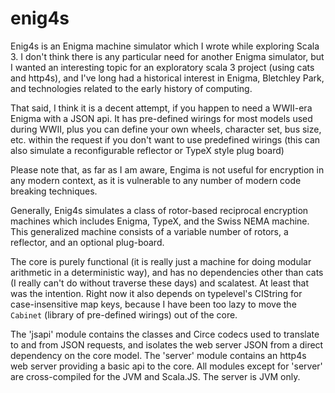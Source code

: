 # enig4s

Enig4s is an Enigma machine simulator which I wrote while exploring Scala 3.  I don't think
there is any particular need for another Enigma simulator, but I wanted an interesting topic
for an exploratory scala 3 project (using cats and http4s), and I've long had a historical interest
in Enigma, Bletchley Park, and technologies related to the early history of computing.

That said, I think it is a decent attempt, if you happen to need a WWII-era Enigma with
a JSON api.  It has pre-defined wirings for most models used during WWII, plus you can define
your own wheels, character set, bus size, etc. within the request if you don't want to use
predefined wirings (this can also simulate a reconfigurable reflector or TypeX style plug board)

Please note that, as far as I am aware, Engima is not useful for encryption in any modern
context, as it is vulnerable to any number of modern code breaking techniques.

Generally, Enig4s simulates a class of rotor-based reciprocal encryption machines which includes Enigma, TypeX, and the
Swiss NEMA machine.  This generalized machine consists of a variable number of rotors, a reflector, and an optional plug-board.

The core is purely functional (it is really just a machine for doing modular arithmetic in a deterministic way), and has no
dependencies other than cats (I really can't do without traverse these days) and scalatest.  At least that was the intention.
Right now it also depends on typelevel's CIString for case-insensitive map keys, because I have been too lazy
to move the `Cabinet` (library of pre-defined wirings) out of the core.

The 'jsapi' module contains the classes and Circe codecs used to translate to and from JSON requests,
and isolates the web server JSON from a direct dependency on the core model.  The 'server' module contains an http4s web
server providing a basic api to the core. All modules except for 'server' are cross-compiled for the JVM and
Scala.JS. The server is JVM only. 
